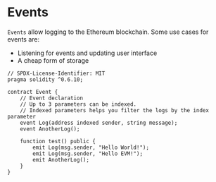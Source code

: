 # Events  
`Events` allow logging to the Ethereum blockchain. Some use cases for events are:  
* Listening for events and updating user interface
* A cheap form of storage

```
// SPDX-License-Identifier: MIT
pragma solidity ^0.6.10;

contract Event {
	// Event declaration
	// Up to 3 parameters can be indexed.
	// Indexed parameters helps you filter the logs by the index parameter
	event Log(address indexed sender, string message);
	event AnotherLog();

	function test() public {
		emit Log(msg.sender, "Hello World!");
		emit Log(msg.sender, "Hello EVM!");
		emit AnotherLog();
	}
}
```